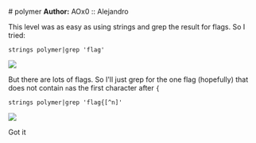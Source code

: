 # polymer
**Author:** AOx0 :: Alejandro

This level was as easy as using strings and grep the result for flags.
So I tried:

```
strings polymer|grep 'flag'
```

![](https://i.imgur.com/jFDKU2i.png)

But there are lots of flags. So I'll just grep for the one flag (hopefully) that does not contain `n`as the first character after `{`

```
strings polymer|grep 'flag{[^n]'
```

![](https://i.imgur.com/h5hJNLD.png)

Got it